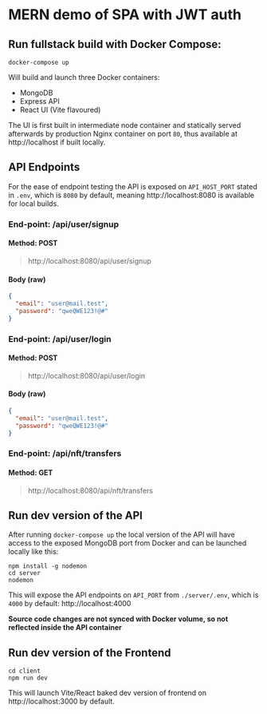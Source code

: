 # MERN demo of SPA with JWT auth

## Run fullstack build with Docker Compose:

```
docker-compose up
```

Will build and launch three Docker containers:

- MongoDB
- Express API
- React UI (Vite flavoured)

The UI is first built in intermediate node container and statically served afterwards by production Nginx container on port `80`, thus available at http://localhost if built locally.

## API Endpoints

For the ease of endpoint testing the API is exposed on `API_HOST_PORT` stated in `.env`, which is `8080` by default, meaning http://localhost:8080 is available for local builds.

### End-point: /api/user/signup

#### Method: POST

> http://localhost:8080/api/user/signup

#### Body (**raw**)

```json
{
  "email": "user@mail.test",
  "password": "qweQWE123!@#"
}
```

### End-point: /api/user/login

#### Method: POST

> http://localhost:8080/api/user/login

#### Body (**raw**)

```json
{
  "email": "user@mail.test",
  "password": "qweQWE123!@#"
}
```

### End-point: /api/nft/transfers

#### Method: GET

> http://localhost:8080/api/nft/transfers

## Run dev version of the API

After running `docker-compose up` the local version of the API will have access to the exposed MongoDB port from Docker and can be launched locally like this:

```
npm install -g nodemon
cd server
nodemon
```

This will expose the API endpoints on `API_PORT` from `./server/.env`, which is `4000` by default: http://localhost:4000

**Source code changes are not synced with Docker volume, so not reflected inside the API container**

## Run dev version of the Frontend

```
cd client
npm run dev
```

This will launch Vite/React baked dev version of frontend on http://localhost:3000 by default.
